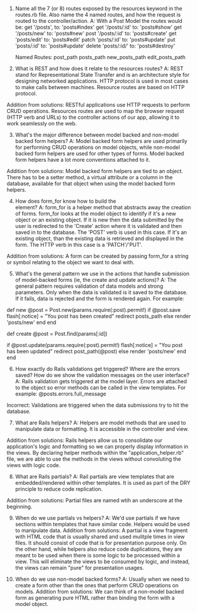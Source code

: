1. Name all the 7 (or 8) routes exposed by the resources keyword in the routes.rb file. Also name the 4 named routes, and how the request is routed to the controller/action.
A: With a Post Model the routes would be: 
    get '/posts', to: 'posts#index'
    get '/posts/:id' to: 'posts#show'
    get '/posts/new' to: 'posts#new'
    post '/posts/:id' to: 'posts#create'
    get 'posts/edit' to: 'posts#edit'
    patch 'posts/:id' to: 'posts#update'
    put 'posts/:id' to: 'posts#update'
    delete 'posts/:id/' to: 'posts#destroy'

   Named Routes:
    post_path
    posts_path
    new_posts_path
    edit_posts_path


2. What is REST and how does it relate to the resources routes?
A: REST stand for Representational State Transfer and is an architecture style for designing networked applications. HTTP protocol is used in most cases to make calls between machines. Resource routes are based on HTTP protocol.

Addition from solutions: RESTful applications use HTTP requests to perform CRUD operations. Resources routes are used to map the browser request (HTTP verb and URLs) to the controller actions of our app, allowing it to work seamlessly on the web.

3. What's the major difference between model backed and non-model backed form helpers?
A: Model backed form helpers are used primarily for performing CRUD operations on model objects, while non-model backed form helpers are used for other types of forms. Model backed form helpers have a lot more conventions attached to it.

Addition from solutions: Model backed form helpers are tied to an object. There has to be a setter method, a virtual attribute or a column in the database, available for that object when using the model backed form helpers. 

4. How does form_for know how to build the <form> element?
A: form_for is a helper method that abstracts away the creation of forms. form_for looks at the model object to identify if it's a new object or an existing object. If it is new then the data submitted by the user is redirected to the 'Create' action where it is validated and then saved in to the database. The 'POST' verb is used in this case. If it's an existing object, than the existing data is retrieved and displayed in the form. The HTTP verb in this case is a 'PATCH'/'PUT'. 

Addition from solutions: A form can be created by passing form_for a string or symbol relating to the object we want to deal with.

5. What's the general pattern we use in the actions that handle submission of model-backed forms (ie, the create and update actions)?
A: The general pattern requires validation of data models and strong parameters. Only when the data is validated is it saved to the database. If it fails, data is rejected and the form is rendered again. For example:

def new
  @post = Post.new(params.require(:post).permit!)
  if @post.save
    flash[:notice] = "You post has been created"
    redirect posts_path
  else
    render 'posts/new'
  end
end

def create
  @post = Post.find(params[:id])

  if @post.update(params.require(:post).permit!)
    flash[:notice] = "You post has been updated"
    redirect post_path(@post)
  else
    render 'posts/new'
  end
end


6. How exactly do Rails validations get triggered? Where are the errors saved? How do we show the validation messages on the user interface?
A: Rails validation gets triggered at the model layer. Errors are attached to the object so error methods can be called in the view templates. For example: @posts.errors.full_message

Incorrect: Validations are triggered when the data submissions try to hit the database. 

7. What are Rails helpers?
A: Helpers are model methods that are used to manipulate data or formatting. It is accessible in the controller and view.

Addition from solutions: Rails helpers allow us to consolidate our application's logic and formatting so we can properly display information in the views. By declaring helper methods within the "application_helper.rb" file, we are able to use the methods in the views without convoluting the views with logic code.

8. What are Rails partials?
A: Rail partials are view templates that are embedded/rendered within other templates. It is used as part of the DRY principle to reduce code replication.

Addition from solutions: Partial files are named wtih an underscore at the beginning.

9. When do we use partials vs helpers?
A: We'd use partials if we have sections within templates that have similar code. Helpers would be used to manipulate data.
Addition from solutions: A partial is a view fragment with HTML code that is usually shared and used mulitple times in view files. It should consist of code that is for presentation purpose only. On the other hand, while helpers also reduce code duplications, they are meant to be used when there is some logic to be processed within a view. This will eliminate the views to be consumed by logic, and instead, the views can remain "pure" for presentation usages.

10. When do we use non-model backed forms?
A: Usually when we need to create a form other than the ones that perform CRUD operations on models.
Addition from solutions: We can think of a non-model backed form as generating pure HTML rather than binding the form with a model object.